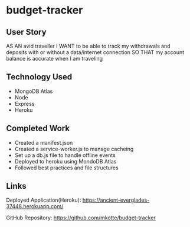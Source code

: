 # budget-tracker

## User Story
AS AN avid traveller
I WANT to be able to track my withdrawals and deposits with or without a data/internet connection
SO THAT my account balance is accurate when I am traveling

## Technology Used
* MongoDB Atlas
* Node
* Express
* Heroku

## Completed Work
* Created a manifest.json
* Created a service-worker.js to manage cacheing
* Set up a db.js file to handle offline events
* Deployed to heroku using MondoDB Atlas 
* Followed best practices and file structures

## Links
Deployed Application(Heroku): https://ancient-everglades-37448.herokuapp.com/

GitHub Repository: https://github.com/mkotte/budget-tracker